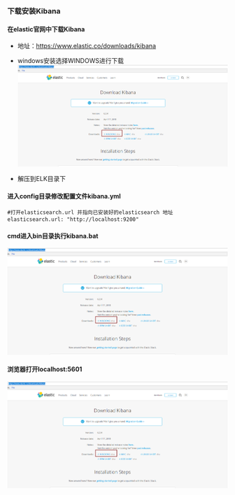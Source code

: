 ### 下载安装Kibana
#### 在elastic官网中下载Kibana

 - 地址：https://www.elastic.co/downloads/kibana
 
 - windows安装选择WINDOWS进行下载
 ![windows下选择WINDOWS进行下载](../img/kibana-windows.png)
 
 - 解压到ELK目录下
 
 #### 进入config目录修改配置文件kibana.yml
  ````
  #打开elasticsearch.url 并指向已安装好的elasticsearch 地址
 elasticsearch.url: "http://localhost:9200"
  ````
  
 #### cmd进入bin目录执行kibana.bat
  ![运行kibana](../img/kibana-bat.png)
  
 #### 浏览器打开localhost:5601
 
   ![kibana页面](../img/kibana-page.png)
